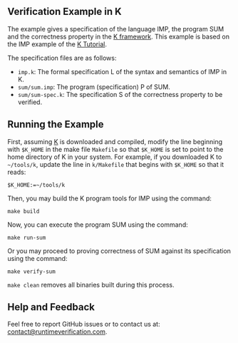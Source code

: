 
## Verification Example in K

The example gives a specification of the language IMP, the program SUM and the correctness
property in the [K framework](http://www.kframework.org). This example is based on the IMP
example of the [K Tutorial](https://github.com/kframework/k/tree/master/k-distribution/tutorial).

The specification files are as follows:

- `imp.k`: The formal specification L of the syntax and semantics of IMP in K.
- `sum/sum.imp`: The program (specification) P of SUM.
- `sum/sum-spec.k`: The specification S of the correctness property to be verified.

## Running the Example

First, assuming [K](https://github.com/kframework/k) is downloaded and compiled, modify the 
line beginning with `$K_HOME` in the make file `Makefile` so that `$K_HOME` is set to point 
to the home directory of K in your system. For example, if you downloaded K to `~/tools/k`, 
update the line in `k/Makefile` that begins with `$K_HOME` so that it reads:

```
$K_HOME:=~/tools/k
```

Then, you may build the K program tools for IMP using the command:

```
make build
```

Now, you can execute the program SUM using the command:

```
make run-sum
```

Or you may proceed to proving correctness of SUM against its specification using the command:

```
make verify-sum
```

`make clean` removes all binaries built during this process.

## Help and Feedback

Feel free to report GitHub issues or to contact us at:
[contact@runtimeverification.com](mailto:contact@runtimeverification.com).

